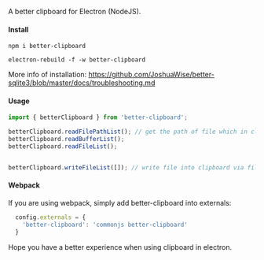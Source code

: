 A better clipboard for Electron (NodeJS).

#### Install

```
npm i better-clipboard

electron-rebuild -f -w better-clipboard
```

More info of installation: https://github.com/JoshuaWise/better-sqlite3/blob/master/docs/troubleshooting.md

#### Usage

```js
import { betterClipboard } from 'better-clipboard';

betterClipboard.readFilePathList(); // get the path of file which in clipboard
betterClipboard.readBufferList();
betterClipboard.readFileList();


betterClipboard.writeFileList([]); // write file into clipboard via file path
```

#### Webpack

If you are using webpack, simply add better-clipboard into externals:
```js
  config.externals = {
    'better-clipboard': 'commonjs better-clipboard'
  }
```

Hope you have a better experience when using clipboard in electron.

